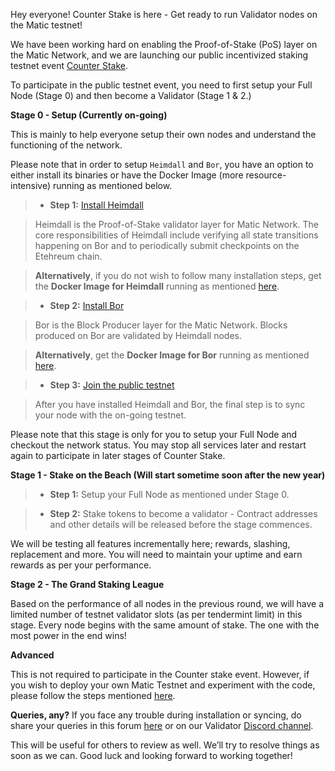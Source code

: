 Hey everyone! Counter Stake is here - Get ready to run Validator nodes on the Matic testnet!

We have been working hard on enabling the Proof-of-Stake (PoS) layer on the Matic Network, and we are launching our public incentivized staking testnet event [Counter Stake](https://matic.network/counter-stake/). 

To participate in the public testnet event, you need to first setup your Full Node (Stage 0) and then become a Validator (Stage 1 & 2.) 
 
**Stage 0 - Setup (Currently on-going)**

This is mainly to help everyone setup their own nodes and understand the functioning of the network. 

Please note that in order to setup `Heimdall` and `Bor`, you have an option to either install its binaries or have the Docker Image (more resource-intensive) running as mentioned below.

> * **Step 1:** [Install Heimdall](../heimdall/install-heimdall)

> Heimdall is the Proof-of-Stake validator layer for Matic Network. The core responsibilities of Heimdall include verifying all state transitions happening on Bor and to periodically submit checkpoints on the Etehreum chain.

> **Alternatively**, if you do not wish to follow many installation steps, get the **Docker Image for Heimdall** running as mentioned [here](../heimdall/running-with-docker).

> * **Step 2:** [Install Bor](../install-bor)

> Bor is the Block Producer layer for the Matic Network. Blocks produced on Bor are validated by Heimdall nodes.

> **Alternatively**, get the **Docker Image for Bor** running as mentioned [here](../bor/running-with-docker).

> * **Step 3:** [Join the public testnet](../join-public-testnet)

> After you have installed Heimdall and Bor, the final step is to sync your node with the on-going testnet. 

Please note that this stage is only for you to setup your Full Node and checkout the network status. You may stop all services later and restart again to participate in later stages of Counter Stake.

**Stage 1 - Stake on the Beach (Will start sometime soon after the new year)**

> * **Step 1:** Setup your Full Node as mentioned under Stage 0.

> * **Step 2:** Stake tokens to become a validator - Contract addresses and other details will be released before the stage commences.

We will be testing all features incrementally here; rewards, slashing, replacement and more. You will need to maintain your uptime and earn rewards as per your performance.

**Stage 2 - The Grand Staking League**

Based on the performance of all nodes in the previous round, we will have a limited number of testnet validator slots (as per tendermint limit) in this stage. Every node begins with the same amount of stake. The one with the most power in the end wins!

**Advanced**

This is not required to participate in the Counter stake event. However, if you wish to deploy your own Matic Testnet and experiment with the code, please follow the steps mentioned [here](../deploy-your-own-matic-testnet).


**Queries, any?**
If you face any trouble during installation or syncing, do share your queries in this forum [here](https://forum.matic.network/c/counter-stake) or on our Validator [Discord channel](https://discord.gg/XvpHAxZ).  

This will be useful for others to review as well. We’ll try to resolve things as soon as we can. Good luck and looking forward to working together! 
